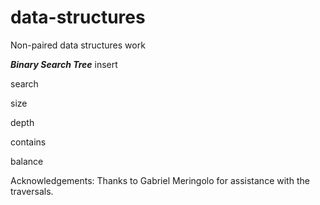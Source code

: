 # data-structures
Non-paired data structures work


***Binary Search Tree***
insert

search

size

depth

contains

balance

Acknowledgements:
Thanks to Gabriel Meringolo for assistance with the traversals.